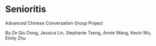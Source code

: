 # Senioritis

Advanced Chinese Conversation Group Project 

By:Ze Qiu Dong, Jessica Lin, Stephanie Tseng, Annie Wang, Kevin Wu, Emily Zhu
